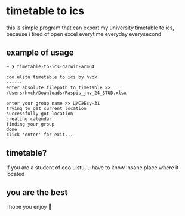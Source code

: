 # timetable to ics

this is simple program that can export 
my university timetable to ics, because i
tired of open excel everytime everyday everysecond

## example of usage

```shell
~ ❱ timetable-to-ics-darwin-arm64
------
coo ulstu timetable to ics by hvck
------
enter absolute filepath to timetable >> /Users/hvck/Downloads/Raspis_jnv_24_STUD.xlsx

enter your group name >> ЦИСЭБву-31
trying to get current location
successfully got location
creating calendar
finding your group
done
click 'enter' for exit...
```

## timetable?
if you are a student of coo ulstu, u have to know
insane place where it located

## you are the best
i hope you enjoy 💖